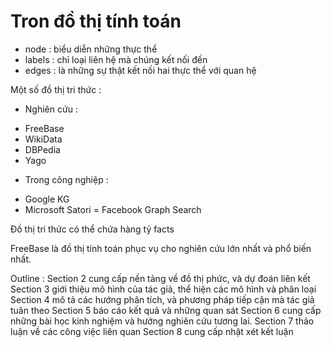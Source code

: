 # Tron đồ thị tính toán
* node : biểu diễn những thực thể
* labels : chỉ loại liên hệ mà chúng kết nối đến
* edges : là những sự thật kết nối hai thực thể với quan hệ

Một số đồ thị tri thức :
* Nghiên cứu :
- FreeBase
- WikiData
- DBPedia
- Yago

* Trong công nghiệp :
- Google KG
- Microsoft Satori
= Facebook Graph Search

Đồ thị tri thức có thể chứa hàng tỷ facts

FreeBase là đồ thị tính toán phục vụ cho nghiên cứu lớn nhất và phổ biến nhất.

Outline :
Section 2 cung cấp nền tảng về đồ thị phức, và dự đoán liên kết
Section 3 giới thiệu mô hình của tác giả, thể hiện các mô hình và phân loại
Section 4 mô tả các hướng phân tích, và phương pháp tiếp cận mà tác giả tuân theo
Section 5 báo cáo kết quả và những quan sát
Section 6 cung cấp những bài học kinh nghiệm và hướng nghiên cứu tương lai.
Section 7 thảo luận về các công việc liên quan
Section 8 cung cấp nhật xét kết luận

